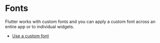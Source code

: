 # Fonts

Flutter works with custom fonts and you can apply a custom font across an entire app or to individual widgets.

- [Use a custom font](https://docs.flutter.dev/cookbook/design/fonts)
